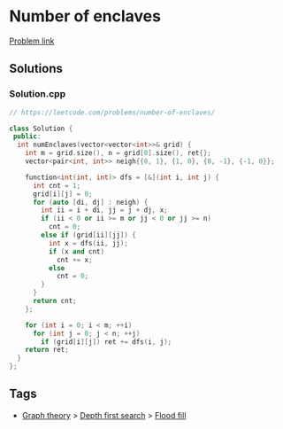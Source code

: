 # Number of enclaves

[Problem link](https://leetcode.com/problems/number-of-enclaves/)

## Solutions


### Solution.cpp
```cpp
// https://leetcode.com/problems/number-of-enclaves/

class Solution {
 public:
  int numEnclaves(vector<vector<int>>& grid) {
    int m = grid.size(), n = grid[0].size(), ret{};
    vector<pair<int, int>> neigh{{0, 1}, {1, 0}, {0, -1}, {-1, 0}};

    function<int(int, int)> dfs = [&](int i, int j) {
      int cnt = 1;
      grid[i][j] = 0;
      for (auto [di, dj] : neigh) {
        int ii = i + di, jj = j + dj, x;
        if (ii < 0 or ii >= m or jj < 0 or jj >= n)
          cnt = 0;
        else if (grid[ii][jj]) {
          int x = dfs(ii, jj);
          if (x and cnt)
            cnt += x;
          else
            cnt = 0;
        }
      }
      return cnt;
    };

    for (int i = 0; i < m; ++i)
      for (int j = 0; j < n; ++j)
        if (grid[i][j]) ret += dfs(i, j);
    return ret;
  }
};
```
## Tags

* [Graph theory](/README.md#Graph_theory) > [Depth first search](/README.md#Graph_theory-Depth_first_search) > [Flood fill](/README.md#Graph_theory-Depth_first_search-Flood_fill)

